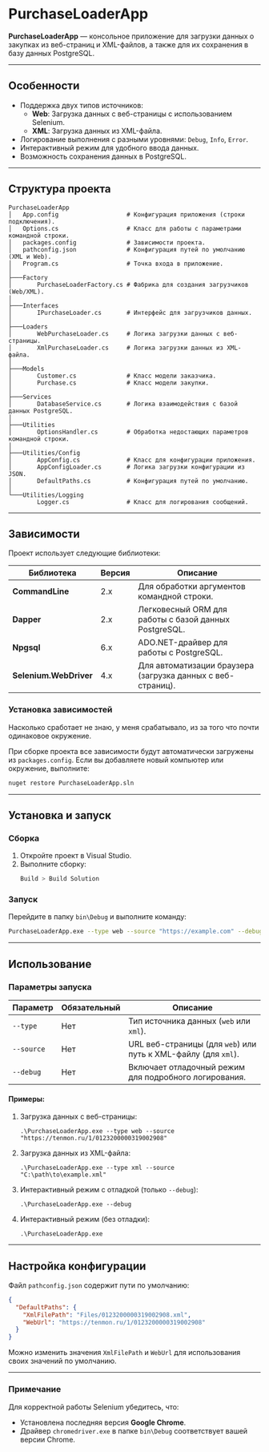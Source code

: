 ﻿# PurchaseLoaderApp

**PurchaseLoaderApp** — консольное приложение для загрузки данных о закупках из веб-страниц и XML-файлов, а также для их сохранения в базу данных PostgreSQL.

---

## Особенности

- Поддержка двух типов источников:
  - **Web**: Загрузка данных с веб-страницы с использованием Selenium.
  - **XML**: Загрузка данных из XML-файла.
- Логирование выполнения с разными уровнями: `Debug`, `Info`, `Error`.
- Интерактивный режим для удобного ввода данных.
- Возможность сохранения данных в PostgreSQL.

---

## Структура проекта

```
PurchaseLoaderApp
│   App.config                   # Конфигурация приложения (строки подключения).
│   Options.cs                   # Класс для работы с параметрами командной строки.
│   packages.config              # Зависимости проекта.
│   pathconfig.json              # Конфигурация путей по умолчанию (XML и Web).
│   Program.cs                   # Точка входа в приложение.
│
├───Factory
│       PurchaseLoaderFactory.cs # Фабрика для создания загрузчиков (Web/XML).
│
├───Interfaces
│       IPurchaseLoader.cs       # Интерфейс для загрузчиков данных.
│
├───Loaders
│       WebPurchaseLoader.cs     # Логика загрузки данных с веб-страницы.
│       XmlPurchaseLoader.cs     # Логика загрузки данных из XML-файла.
│
├───Models
│       Customer.cs              # Класс модели заказчика.
│       Purchase.cs              # Класс модели закупки.
│
├───Services
│       DatabaseService.cs       # Логика взаимодействия с базой данных PostgreSQL.
│
├───Utilities
│       OptionsHandler.cs        # Обработка недостающих параметров командной строки.
│
├───Utilities/Config
│       AppConfig.cs             # Класс для конфигурации приложения.
│       AppConfigLoader.cs       # Логика загрузки конфигурации из JSON.
│       DefaultPaths.cs          # Конфигурация путей по умолчанию.
│
└───Utilities/Logging
        Logger.cs                # Класс для логирования сообщений.
```

---

## Зависимости

Проект использует следующие библиотеки:

| **Библиотека**                     | **Версия**     | **Описание**                                                  |
|------------------------------------|----------------|--------------------------------------------------------------|
| **CommandLine**                    | 2.x            | Для обработки аргументов командной строки.                  |
| **Dapper**                         | 2.x            | Легковесный ORM для работы с базой данных PostgreSQL.        |
| **Npgsql**                         | 6.x            | ADO.NET-драйвер для работы с PostgreSQL.                     |
| **Selenium.WebDriver**             | 4.x            | Для автоматизации браузера (загрузка данных с веб-страниц).  |


### Установка зависимостей

Насколько сработает не знаю, у меня срабатывало, из за того что почти одинаковое окружение.

При сборке проекта все зависимости будут автоматически загружены из `packages.config`.
Если вы добавляете новый компьютер или окружение, выполните:

```bash
nuget restore PurchaseLoaderApp.sln
```
---

## Установка и запуск

### Сборка
1. Откройте проект в Visual Studio.
2. Выполните сборку:
   ```bash
   Build > Build Solution
   ```

### Запуск
Перейдите в папку `bin\Debug` и выполните команду:
```bash
PurchaseLoaderApp.exe --type web --source "https://example.com" --debug
```

---

## Использование

### Параметры запуска

| Параметр      | Обязательный | Описание                                                                 |
|---------------|--------------|-------------------------------------------------------------------------|
| `--type`      | Нет          | Тип источника данных (`web` или `xml`).                                 |
| `--source`    | Нет          | URL веб-страницы (для `web`) или путь к XML-файлу (для `xml`).          |
| `--debug`     | Нет          | Включает отладочный режим для подробного логирования.                   |

#### Примеры:
1. Загрузка данных с веб-страницы:
   ```shell
   .\PurchaseLoaderApp.exe --type web --source "https://tenmon.ru/1/0123200000319002908"
   ```

2. Загрузка данных из XML-файла:
   ```shell
   .\PurchaseLoaderApp.exe --type xml --source "C:\path\to\example.xml"
   ```

3. Интерактивный режим с отладкой (только `--debug`):
   ```shell
   .\PurchaseLoaderApp.exe --debug
   ```
4. Интерактивный режим (без отладки):
   ```shell
   .\PurchaseLoaderApp.exe
   ```

---

## Настройка конфигурации

Файл `pathconfig.json` содержит пути по умолчанию:

```json
{
  "DefaultPaths": {
    "XmlFilePath": "Files/0123200000319002908.xml",
    "WebUrl": "https://tenmon.ru/1/0123200000319002908"
  }
}

```

Можно изменить значения `XmlFilePath` и `WebUrl` для использования своих значений по умолчанию.

---

### Примечание

Для корректной работы Selenium убедитесь, что:
- Установлена последняя версия **Google Chrome**.
- Драйвер `chromedriver.exe` в папке `bin\Debug` соответствует вашей версии Chrome. 